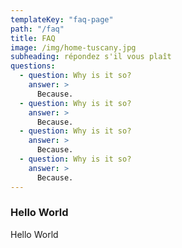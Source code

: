```yaml
---
templateKey: "faq-page"
path: "/faq"
title: FAQ
image: /img/home-tuscany.jpg
subheading: répondez s'il vous plaît
questions:
  - question: Why is it so?
    answer: >
      Because.
  - question: Why is it so?
    answer: >
      Because.
  - question: Why is it so?
    answer: >
      Because.
  - question: Why is it so?
    answer: >
      Because.
---
```


### Hello World

Hello World
